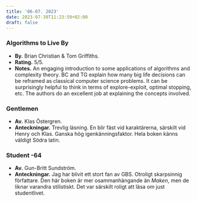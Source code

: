```yaml
---
title: '06-07. 2023'
date: 2023-07-30T11:23:59+02:00
draft: false
---
```


### Algorithms to Live By
- **By.** Brian Christian & Tom Griffiths.
- **Rating.** 5/5.
- **Notes.** An engaging introduction to some applications of algorithms and complexity theory. BC and TG explain how many big life decisions can be reframed as classical computer science problems. It can be surprisingly helpful to think in terms of explore-exploit, optimal stopping, etc. The authors do an excellent job at explaining the concepts involved.

### Gentlemen
- **Av.** Klas Östergren.
- **Anteckningar.** Trevlig läsning. En blir fäst vid karaktärerna, särskilt vid Henry och Klas. Ganska hög igenkänningsfaktor. Hela boken känns väldigt Södra latin.

### Student -64
- **Av.** Gun-Britt Sundström.
- **Anteckningar.** Jag har blivit ett stort fan av GBS. Otroligt skarpsinnig författare. Den här boken är mer osammanhängande än *Maken*, men de liknar varandra stilistiskt. Det var särskilt roligt att läsa om just studentlivet.
